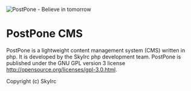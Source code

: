 ![PostPone - Believe in tomorrow](http://postpone.skyirc.net/images/logo.png)

# PostPone CMS

PostPone is a lightweight content management system (CMS) written in php.
It is developed by the SkyIrc php development team.
PostPone is published under the GNU GPL version 3 license http://opensource.org/licenses/gpl-3.0.html.

Copyright (c) SkyIrc